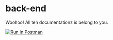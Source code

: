 # back-end

Woohoo! All teh documentationz is belong to you.

[![Run in Postman](https://run.pstmn.io/button.svg)](https://app.getpostman.com/run-collection/d5008df48f32e494d814)
